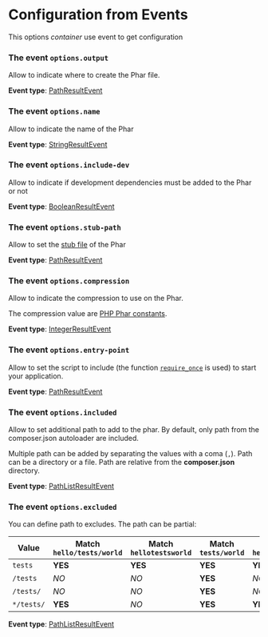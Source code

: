 # Configuration from Events

This options _container_ use event to get configuration

### The event `options.output`

Allow to indicate where to create the Phar file.

**Event type**: [PathResultEvent](../lib/Options/Event/PathResultEvent.php)

### The event `options.name`

Allow to indicate the name of the Phar

**Event type**: [StringResultEvent](../lib/Options/Event/StringResultEvent.php)

### The event `options.include-dev`

Allow to indicate if development dependencies must be added to the Phar or not

**Event type**: [BooleanResultEvent](../lib/Options/Event/BooleanResultEvent.php)

### The event `options.stub-path`

Allow to set the [stub file](http://php.net/manual/en/phar.fileformat.stub.php) of the Phar

**Event type**: [PathResultEvent](../lib/Options/Event/PathResultEvent.php)

### The event `options.compression`

Allow to indicate the compression to use on the Phar.

The compression value are [PHP Phar constants](http://php.net/manual/en/phar.constants.php#phar.constants.compression).

**Event type**: [IntegerResultEvent](../lib/Options/Event/IntegerResultEvent.php)

### The event `options.entry-point`

Allow to set the script to include (the function [`require_once`](https://www.php.net/manual/en/function.require-once.php) is used) to start your application.

**Event type**: [PathResultEvent](../lib/Options/Event/PathResultEvent.php)

### The event `options.included`

Allow to set additional path to add to the phar.
By default, only path from the composer.json autoloader are included.

Multiple path can be added by separating the values with a coma (`,`).
Path can be a directory or a file.
Path are relative from the **composer.json** directory.

**Event type**: [PathListResultEvent](../lib/Options/Event/PathListResultEvent.php)

### The event `options.excluded`

You can define path to excludes. The path can be partial:

| Value | Match `hello/tests/world` | Match `hellotestsworld` | Match `tests/world` | Match `hello/tests` | Match `testsworld` |
| ----- | ------------------------- | ----------------------- | ------------------- | ------------------- | ------------------- |
| `tests` | **YES** | **YES** | **YES** | **YES** | **YES** |
| `/tests` | _NO_ | _NO_ | **YES** | _NO_ | **YES** |
| `/tests/` | _NO_ | _NO_ | **YES** | _NO_ | _NO_ |
| `*/tests/` | **YES** | _NO_ | **YES** | **YES** | _NO_ |

**Event type**: [PathListResultEvent](../lib/Options/Event/PathListResultEvent.php)